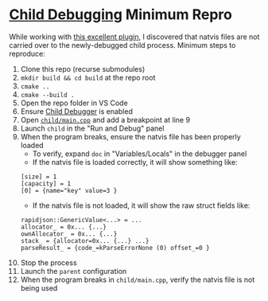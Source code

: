 # [Child Debugging](https://github.com/albertziegenhagel/childdebugger-vscode) Minimum Repro

While working with [this excellent plugin](https://marketplace.visualstudio.com/items?itemName=albertziegenhagel.childdebugger), I discovered that natvis files are not carried over to the newly-debugged child process. Minimum steps to reproduce:

1. Clone this repo (recurse submodules)
2. `mkdir build && cd build` at the repo root
3. `cmake ..`
4. `cmake --build .`
5. Open the repo folder in VS Code
6. Ensure [Child Debugger](https://marketplace.visualstudio.com/items?itemName=albertziegenhagel.childdebugger) is enabled
7. Open [`child/main.cpp`](child/main.cpp) and add a breakpoint at line 9
8. Launch `child` in the "Run and Debug" panel
9. When the program breaks, ensure the natvis file has been properly loaded
    - To verify, expand `doc` in "Variables/Locals" in the debugger panel
    - If the natvis file is loaded correctly, it will show something like:
    ```
    [size] = 1
    [capacity] = 1
    [0] = {name="key" value=3 }
    ```
    - If the natvis file is not loaded, it will show the raw struct fields like:
    ```
    rapidjson::GenericValue<...> = ...
    allocator_ = 0x... {...}
    ownAllocator_ = 0x... {...}
    stack_ = {allocator=0x... {...} ...}
    parseResult_ = {code_=kParseErrorNone (0) offset_=0 }
    ```
10. Stop the process
11. Launch the `parent` configuration
12. When the program breaks in `child/main.cpp`, verify the natvis file is not being used
